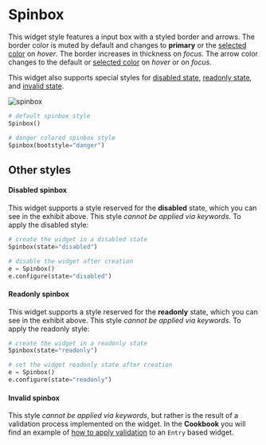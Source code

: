 # Spinbox

This widget style features a input box with a styled border and arrows. The border color is muted by default and changes to **primary** or the [selected color](index.md#colors) on _hover_. The border increases in thickness on _focus_. The arrow color changes to the default or [selected color](index.md#colors) on _hover_ or on _focus_.

This widget also supports special styles for [disabled state](#disabled-spinbox), [readonly state](#readonly-spinbox), and [invalid state](#invalid-combobox).

![spinbox](../assets/widget-styles/spinbox.gif)

```python
# default spinbox style
Spinbox()

# danger colored spinbox style
Spinbox(bootstyle="danger")
```

## Other styles

#### Disabled spinbox

This widget supports a style reserved for the **disabled** state, which you can see in the exhibit above. This style _cannot be applied via keywords_. To apply the disabled style:

```python
# create the widget in a disabled state
Spinbox(state="disabled")

# disable the widget after creation
e = Spinbox()
e.configure(state="disabled")
```

#### Readonly spinbox

This widget supports a style reserved for the **readonly** state, which you can see in the exhibit above. This style _cannot be applied via keywords_.  To apply the readonly style:

```python
# create the widget in a readonly state
Spinbox(state="readonly")

# set the widget readonly state after creation
e = Spinbox()
e.configure(state="readonly")
```

#### Invalid spinbox

This style _cannot be applied via keywords_, but rather is the result of a validation process implemented on the widget. In the **Cookbook** you will find an example of [how to apply validation](../cookbook/validate-user-input.md) to an `Entry` based widget.
